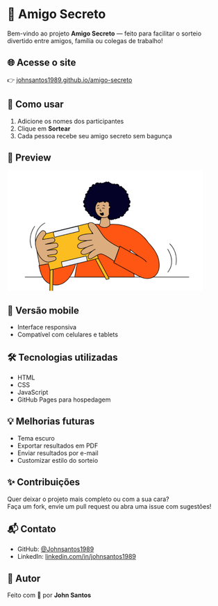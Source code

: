 # 🎁 Amigo Secreto

Bem-vindo ao projeto **Amigo Secreto** — feito para facilitar o sorteio divertido entre amigos, família ou colegas de trabalho!

## 🌐 Acesse o site
👉 [johnsantos1989.github.io/amigo-secreto](https://johnsantos1989.github.io/amigo-secreto)

## 🚀 Como usar

1. Adicione os nomes dos participantes
2. Clique em **Sortear**
3. Cada pessoa recebe seu amigo secreto sem bagunça

## 📸 Preview
![screenshot](https://github.com/Johnsantos1989/amigo-secreto/raw/principal/amigo-secreto.png)

## 📱 Versão mobile

- Interface responsiva
- Compatível com celulares e tablets

## 🛠️ Tecnologias utilizadas

- HTML
- CSS
- JavaScript
- GitHub Pages para hospedagem

## 💡 Melhorias futuras

- Tema escuro
- Exportar resultados em PDF
- Enviar resultados por e-mail
- Customizar estilo do sorteio

## ✨ Contribuições

Quer deixar o projeto mais completo ou com a sua cara?  
Faça um fork, envie um pull request ou abra uma issue com sugestões!

## 📬 Contato

- GitHub: [@Johnsantos1989](https://github.com/Johnsantos1989)
- LinkedIn: [linkedin.com/in/johnsantos1989](https://www.linkedin.com/in/johnsantos1989)

## 📌 Autor

Feito com 💙 por **John Santos**

